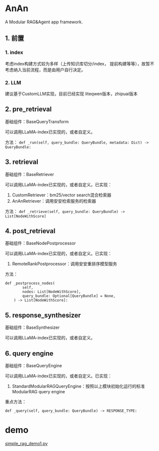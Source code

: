 # AnAn
A Modular RAG&amp;Agent app framework.


## 1. 前置
### 1. index
考虑index构建方式较为多样（上传知识库切分/index， 提前构建等等），故暂不考虑纳入当前流程，而是由用户自行决定。

### 2. LLM
建议基于CustomLLM实现，目前已经实现 liteqwen版本，zhipuai版本


## 2. pre_retrieval
基础组件：BaseQueryTransform

可以调用LLaMA-index已实现的，或者自定义。

方法：
```def _run(self, query_bundle: QueryBundle, metadata: Dict) -> QueryBundle:```

## 3. retrieval
基础组件：BaseRetriever

可以调用LLaMA-index已实现的，或者自定义。已实现：

1. CustomRetriever：bm25/vector search混合检索器
2. AnAnRetriever：调用安安检索服务的检索器

方法：
```def _retrieve(self, query_bundle: QueryBundle) -> List[NodeWithScore]```

## 4. post_retrieval
基础组件：BaseNodePostprocessor

可以调用LLaMA-index已实现的，或者自定义。已实现：

1. RemoteRankPostprocessor：调用安安重排序模型服务

方法：
```    
def _postprocess_nodes(
        self,
        nodes: List[NodeWithScore],
        query_bundle: Optional[QueryBundle] = None,
    ) -> List[NodeWithScore]:
```

## 5. response_synthesizer
基础组件：BaseSynthesizer

可以调用LLaMA-index已实现的，或者自定义。

## 6. query engine
基础组件：BaseQueryEngine

可以调用LLaMA-index已实现的，或者自定义。已实现：

1. StandardModularRAGQueryEngine：按照以上模块初始化运行的标准ModularRAG query engine

重点方法：
```    
def _query(self, query_bundle: QueryBundle) -> RESPONSE_TYPE:
```


# demo
[simple_rag_demo1.py](simple_rag_demo1.py)


